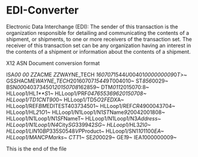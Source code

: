 # EDI-Converter

Electronic Data Interchange (EDI):
  The sender of this transaction is the organization responsible for detailing and
  communicating the contents of a shipment, or shipments, to one or more receivers of the transaction set. The
  receiver of this transaction set can be any organization having an interest in the contents of a shipment or
  information about the contents of a shipment.

X12 ASN Document conversion format

ISA*00*          *00*          *ZZ*ACME           *ZZ*WAYNE_TECH     *160707*1544*U*00401*000000009*0*T*>~
GS*SH*ACME*WAYNE_TECH*20160707*1544*9*T*004010~
ST*856*0029~
BSN*00*0403734501*20150708*162859~
DTM*011*2015070:8~
HLLoop1/HL*1**S*1~
HLLoop1/PRF*0476553696***20150708~
HLLoop1/TD1*CNT90*0~
HLLoop1/TD5*O*2*FEDX*A~
HLLoop1/REF*BM*EDITEST403734501~
HLLoop1/REF*CR*4900043704~
HLLoop1/HL*2*1*O*1~
HLLoop1/N1Loop1/N1*ST*Name*92*0042001808~
HLLoop1/N1Loop1/N1*SF*NameT~
HLLoop1/N1Loop1/N3*Address~
HLLoop1/N1Loop1/N4*City*SG*339942*SG~
HLLoop1/HL*3*2*I*0~
HLLoop1/LIN*10*BP*335S0548*VP*Product~
HLLoop1/SN1*10*1100*EA~
HLLoop1/MAN*CP*Marks~
CTT*1~
SE*20*0029~
GE*1*9~
IEA*1*000000009~

This is the end of the file
